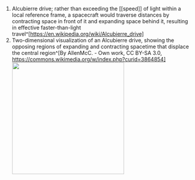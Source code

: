 1. Alcubierre drive; rather than exceeding the [[speed]] of light within a local reference frame, a spacecraft would traverse distances by contracting space in front of it and expanding space behind it, resulting in effective faster-than-light travel^[https://en.wikipedia.org/wiki/Alcubierre_drive]
2. Two-dimensional visualization of an Alcubierre drive, showing the opposing regions of expanding and contracting spacetime that displace the central region^[By AllenMcC. - Own work, CC BY-SA 3.0, https://commons.wikimedia.org/w/index.php?curid=3864854]
	<img src="https://upload.wikimedia.org/wikipedia/commons/c/c4/Alcubierre.png" width="300" />